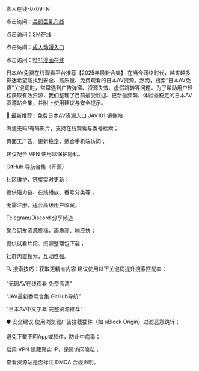 
素人在线-0709TN

点击访问：<a href="https://heiliaoxwd5i8.pages.dev">美颜巨乳在线</a>

点击访问：<a href="https://heiliaozj3tjd.pages.dev">SM在线</a>

点击访问：<a href="https://heiliaowt0d7p.pages.dev">成人动漫入口</a>

点击访问：<a href="https://heiliaoxqkkct.pages.dev/">哔咔漫画在线</a>


日本AV免费在线观看平台推荐【2025年最新合集】
在当今网络时代，越来越多影迷希望能找到安全、高质量、免费观看的日本AV资源。然而，搜索“日本AV免费”关键词时，常常遇到广告弹窗、资源失效、虚假跳转等问题。为了帮助用户轻松获取有效资源，我们整理了目前最受欢迎、更新最频繁、体验最稳定的日本AV资源站合集，并附上使用建议与安全提示。

🚀 最新推荐：免费日本AV资源入口
JAV101 镜像站

海量无码/有码影片，支持在线观看与番号检索；

页面无广告，更新稳定，适合手机端访问；

建议配合 VPN 使用以保护隐私。

GitHub 导航合集（开源）

社区维护，链接实时更新；

提供磁力链、在线播放、番号分类等；

无需注册，适合高级用户收藏。

Telegram/Discord 分享频道

聚合网友资源投稿，画质高、响应快；

提供试看片段、资源整理包下载；

社群内置搜索，互动性强。

🔍 搜索技巧：获取更精准内容
建议使用以下关键词提升搜索匹配率：

“无码AV在线观看 免费高清”

“JAV最新番号合集 GitHub导航”

“日本AV中文字幕 完整资源推荐”

🛡️ 安全建议
使用浏览器广告拦截插件（如 uBlock Origin）过滤恶意跳转；

避免下载不明App或软件，防止中病毒；

启用 VPN 隐藏真实 IP，保障访问隐私；

查看资源站是否标注 DMCA 合规声明。






<span style="display:none;">[Canonical link]( https://github.com/dtn20250709/3333333 ）</span>
